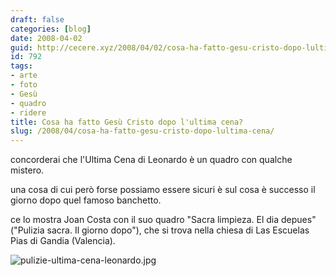 ```yaml
---
draft: false
categories: [blog]
date: 2008-04-02
guid: http://cecere.xyz/2008/04/02/cosa-ha-fatto-gesu-cristo-dopo-lultima-cena/
id: 792
tags:
- arte
- foto
- Gesù
- quadro
- ridere
title: Cosa ha fatto Gesù Cristo dopo l'ultima cena?
slug: /2008/04/cosa-ha-fatto-gesu-cristo-dopo-lultima-cena/
---
```


concorderai che l'Ultima Cena di Leonardo è un quadro con qualche mistero.
  
una cosa di cui però forse possiamo essere sicuri è sul cosa è successo il giorno dopo quel famoso banchetto.
  
ce lo mostra Joan Costa con il suo quadro "Sacra limpieza. El dia depues" ("Pulizia sacra. Il giorno dopo"), che si trova nella chiesa di Las Escuelas Pias di Gandia (Valencia).

![pulizie-ultima-cena-leonardo.jpg](http://cecere.xyz/wp-content/uploads/sites/3/2008/04/pulizie-ultima-cena-leonardo.jpg)
